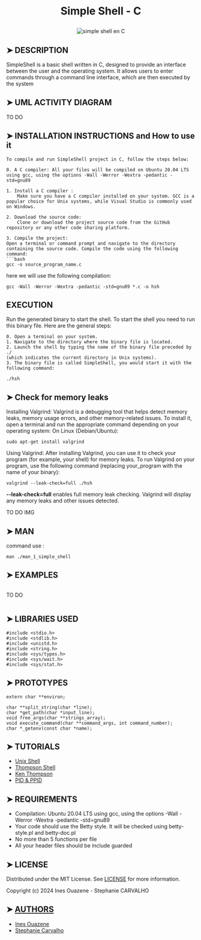 # <p align="center">Simple Shell - C</p>

<p align="center">
<img src="https://cdn.discordapp.com/attachments/1217825406699180052/1232665014717120572/SimpleShell.jpg?ex=662a4841&is=6628f6c1&hm=fbe5c3fcda6a486c3ffb2dd1db7480d4e3eed39434f273fdc5aa98bfe3dd4d23&" alt="simple shell en C"/>
</p>

## ➤ DESCRIPTION

SimpleShell is a basic shell written in C, designed to provide an interface between the user and the operating system. It allows users to enter commands through a command line interface, which are then executed by the system

## ➤ UML ACTIVITY DIAGRAM

TO DO

## ➤ INSTALLATION INSTRUCTIONS and How to use it

```
To compile and run SimpleShell project in C, follow the steps below:

0. A C compiler: All your files will be compiled on Ubuntu 20.04 LTS using gcc, using the options -Wall -Werror -Wextra -pedantic -std=gnu89

1. Install a C compiler :
    Make sure you have a C compiler installed on your system. GCC is a popular choice for Unix systems, while Visual Studio is commonly used on Windows.

2. Download the source code:
    Clone or download the project source code from the GitHub repository or any other code sharing platform.

3. Compile the project:
Open a terminal or command prompt and navigate to the directory containing the source code. Compile the code using the following command:
```bash
gcc -o source_program_name.c

```
here we will use the following compilation:

```
gcc -Wall -Werror -Wextra -pedantic -std=gnu89 *.c -o hsh
```

## EXECUTION

Run the generated binary to start the shell.
To start the shell you need to run this binary file. Here are the general steps:

```
0. Open a terminal on your system.
1. Navigate to the directory where the binary file is located.
2. Launch the shell by typing the name of the binary file preceded by ./
(which indicates the current directory in Unix systems).
3. The binary file is called SimpleShell, you would start it with the following command:

```
```
./hsh
```

## ➤ Check for memory leaks

Installing Valgrind:
Valgrind is a debugging tool that helps detect memory leaks, memory usage errors, and other memory-related issues.
To install it, open a terminal and run the appropriate command depending on your operating system:
On Linux (Debian/Ubuntu):
```
sudo apt-get install valgrind
```
Using Valgrind:
After installing Valgrind, you can use it to check your program (for example, your shell) for memory leaks.
To run Valgrind on your program, use the following command (replacing your_program with the name of your binary):
```
valgrind --leak-check=full ./hsh
```
**--leak-check=full** enables full memory leak checking.
Valgrind will display any memory leaks and other issues detected.

TO DO IMG

## ➤ MAN

command use :
```
man ./man_1_simple_shell
```

## ➤ EXAMPLES

```
```
TO DO
```
```

## ➤ LIBRARIES USED

```
#include <stdio.h>
#include <stdlib.h>
#include <unistd.h>
#include <string.h>
#include <sys/types.h>
#include <sys/wait.h>
#include <sys/stat.h>
```

## ➤ PROTOTYPES

```
extern char **environ;

char **split_string(char *line);
char *get_path(char *input_line);
void free_args(char **strings_array);
void execute_command(char **command_args, int command_number);
char *_getenv(const char *name);
```

## ➤ TUTORIALS

- [Unix Shell](https://en.wikipedia.org/wiki/Unix_shell)
- [Thompson Shell](https://en.wikipedia.org/wiki/Thompson_shell)
- [Ken Thompson](https://en.wikipedia.org/wiki/Ken_Thompson)
- [PID & PPID](https://www.youtube.com/watch?v=PZrQ4eGm-hM&ab_channel=CodeVault)

## ➤ REQUIREMENTS

* Compilation: Ubuntu 20.04 LTS using gcc, using the options -Wall -Werror -Wextra -pedantic -std=gnu89
* Your code should use the Betty style. It will be checked using betty-style.pl and betty-doc.pl
* No more than 5 functions per file
* All your header files should be include guarded

## ➤ LICENSE

Distributed under the MIT License. See [LICENSE](https://github.com/Stefani-web/holbertonschool-simple_shell/blob/main/LICENSE) for more information.

Copyright (c) 2024 Ines Ouazene - Stephanie CARVALHO

## ➤ [AUTHORS](https://github.com/Stefani-web/holbertonschool-simple_shell/blob/main/AUTHORS)

* [Ines Ouazene](https://github.com/inesouazene)
* [Stephanie Carvalho](https://github.com/Stefani-web)
